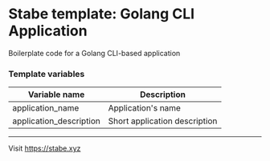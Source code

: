 # Stabe template: Golang CLI Application

Boilerplate code for a Golang CLI-based application

### Template variables

|Variable name  | Description   | 
|---|---|
| application_name | Application's name |
| application_description  | Short application description  |

---

Visit https://stabe.xyz